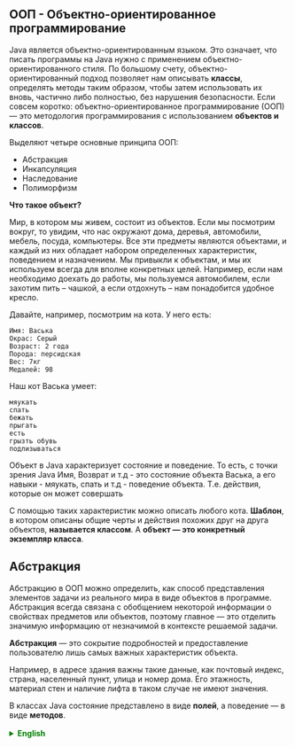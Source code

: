 ## ООП - Объектно-ориентированное программирование

Java является объектно-ориентированным языком. Это означает, что писать программы на Java нужно с применением объектно-ориентированного стиля.
По большому счету, объектно-ориентированный подход позволяет нам описывать **классы**, определять методы таким образом, чтобы затем использовать их вновь, частично либо полностью, без нарушения безопасности. Если совсем коротко: объектно-ориентированное программирование (ООП) — это методология программирования с использованием **объектов и классов**.

Выделяют четыре основные принципа ООП:

- Абстракция
- Инкапсуляция
- Наследование
- Полиморфизм

**Что такое объект?**

Мир, в котором мы живем, состоит из объектов. Если мы посмотрим вокруг, то увидим, что нас окружают дома, деревья, автомобили, мебель, посуда, компьютеры. Все эти предметы являются объектами, и каждый из них обладает набором определенных характеристик, поведением и назначением.
Мы привыкли к объектам, и мы их используем всегда для вполне конкретных целей. Например, если нам необходимо доехать до работы, мы пользуемся автомобилем, если захотим пить – чашкой, а если отдохнуть – нам понадобится удобное кресло.

Давайте, например, посмотрим на кота. У него есть:

```
Имя: Васька
Окрас: Серый
Возраст: 2 года
Порода: персидская
Вес: 7кг
Медалей: 98
```

Наш кот Васька умеет:
```
мяукать
спать
бежать
прыгать
есть
грызть обувь
подлизываться
```

Объект в Java характеризует состояние и поведение.
То есть, с точки зрения Java Имя, Возврат и т.д - это состояние объекта Васька, а его навыки - мяукать, спать и т.д - поведение объекта. Т.е. действия, которые он может совершать

С помощью таких характеристик можно описать любого кота.
**Шаблон**, в котором описаны общие черты и действия похожих друг на друга объектов, **называется классом**.
А **объект — это конкретный экземпляр класса**.

## Абстракция
Абстракцию в ООП можно определить, как способ представления элементов задачи из реального мира в виде объектов в программе. Абстракция всегда связана с обобщением некоторой информации о свойствах предметов или объектов, поэтому главное — это отделить значимую информацию от незначимой в контексте решаемой задачи.

**Абстракция** — это сокрытие подробностей и предоставление пользователю лишь самых важных характеристик объекта.

Например, в адресе здания важны такие данные, как почтовый индекс, страна, населенный пункт, улица и номер дома. Его этажность, материал стен  и наличие лифта в таком случае не имеют значения.

В классах Java состояние представлено в виде **полей**, а поведение — в виде **методов**.

<details style="margin-top: 16px">
  <summary style="cursor: pointer; color: green;"><b>English</b></summary>

## Object-Oriented Programming (OOP)

Java is an object-oriented language, meaning programs in Java should be written using an object-oriented style. Essentially, the object-oriented approach allows us to describe **classes**, define methods in such a way that they can be reused either partially or entirely, without compromising security. In short: Object-Oriented Programming (OOP) is a programming methodology using **objects and classes**.

There are four main principles of OOP:

- Abstraction
- Encapsulation
- Inheritance
- Polymorphism

**What is an object?**

The world we live in is made up of objects. If we look around, we see that we are surrounded by houses, trees, cars, furniture, dishes, computers. All these items are objects, each possessing a set of specific characteristics, behavior, and purpose.
We are accustomed to objects, and we always use them for very specific purposes. For example, if we need to get to work, we use a car; if we're thirsty – a cup; and if we want to relax – a comfortable chair is needed.

Let's take a cat, for example. It has:

```
Name: Vasya
Color: Grey
Age: 2 years
Breed: Persian
Weight: 7kg
Medals: 98
```

Our cat Vasya can:
```
meow
sleep
run
jump
eat
gnaw on shoes
suck up
```

An object in Java is characterized by state and behavior.
That is, from the perspective of Java, Name, Age, etc., are the state of the object Vasya, and its skills - meowing, sleeping, etc., are the behavior of the object. I.e., actions it can perform.

Using such characteristics, you can describe any cat.
The **template**, which describes the common features and actions of similar objects, **is called a class**.
And an **object is a specific instance of a class**.

## Abstraction
Abstraction in OOP can be defined as a way of representing elements of a real-world problem as objects in a program. Abstraction is always associated with the generalization of certain information about the properties of objects or subjects, so the main point is to separate significant information from insignificant in the context of the problem being solved.

**Abstraction** is the hiding of details and providing the user only the most essential characteristics of an object.

For example, in a building's address, such data as the postal code, country, city, street, and house number are important. Its number of floors, wall material, and the presence of an elevator, in this case, are irrelevant.

In Java classes, the state is represented as **fields**, and behavior is represented as **methods**.

</details>